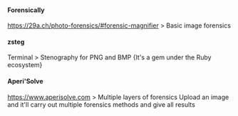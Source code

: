 #### Forensically
https://29a.ch/photo-forensics/#forensic-magnifier > Basic image forensics

#### zsteg
Terminal > Stenography for PNG and BMP
{It's a gem under the Ruby ecosystem}

#### Aperi'Solve
https://www.aperisolve.com > Multiple layers of forensics
Upload an image and it'll carry out multiple forensics methods and give all results